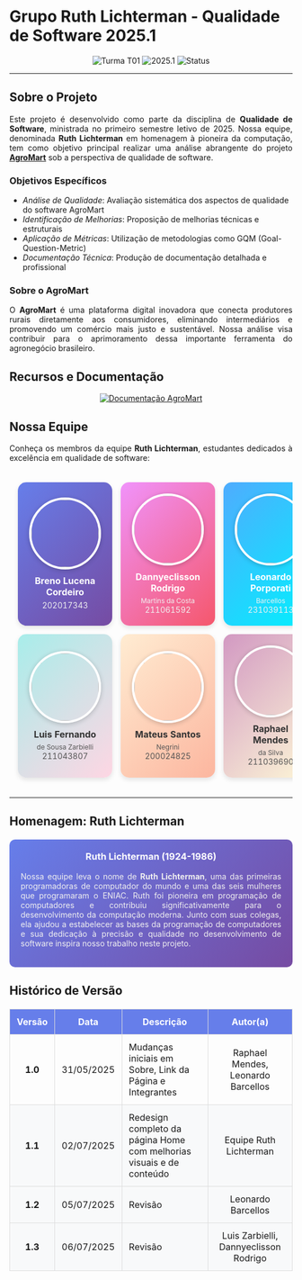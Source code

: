 # Grupo Ruth Lichterman - Qualidade de Software 2025.1

<div align="center">
  <img src="https://img.shields.io/badge/Turma-T01-blue?style=for-the-badge" alt="Turma T01"/>
  <img src="https://img.shields.io/badge/Semestre-2025.1-green?style=for-the-badge" alt="2025.1"/>
  <img src="https://img.shields.io/badge/Status-Em%20Desenvolvimento-yellow?style=for-the-badge" alt="Status"/>
</div>

---

## Sobre o Projeto

<div align="justify">
   Este projeto é desenvolvido como parte da disciplina de <strong>Qualidade de Software</strong>, ministrada no primeiro semestre letivo de 2025. Nossa equipe, denominada <strong>Ruth Lichterman</strong> em homenagem à pioneira da computação, tem como objetivo principal realizar uma análise abrangente do projeto <a href="https://github.com/AgroMart"><strong>AgroMart</strong></a> sob a perspectiva de qualidade de software.
</div>

### Objetivos Específicos

- *Análise de Qualidade*: Avaliação sistemática dos aspectos de qualidade do software AgroMart
- *Identificação de Melhorias*: Proposição de melhorias técnicas e estruturais
- *Aplicação de Métricas*: Utilização de metodologias como GQM (Goal-Question-Metric)
- *Documentação Técnica*: Produção de documentação detalhada e profissional

### Sobre o AgroMart

<div align="justify">
O <strong>AgroMart</strong> é uma plataforma digital inovadora que conecta produtores rurais diretamente aos consumidores, eliminando intermediários e promovendo um comércio mais justo e sustentável. Nossa análise visa contribuir para o aprimoramento dessa importante ferramenta do agronegócio brasileiro.
</div>

## Recursos e Documentação

<div align="center">
  <a href="https://agromart.github.io/docs/docs/intro/" target="_blank">
    <img src="https://img.shields.io/badge/Documentação%20AgroMart-Visit-blue?style=for-the-badge&logo=gitbook" alt="Documentação AgroMart"/>
  </a>
</div>

## Nossa Equipe

<div align="justify">
Conheça os membros da equipe <strong>Ruth Lichterman</strong>, estudantes dedicados à excelência em qualidade de software:
</div>

<div align="center">
<table style="margin: 20px auto; border-collapse: separate; border-spacing: 15px;">
    <tr>
        <td align="center" style="background: linear-gradient(135deg, #667eea 0%, #764ba2 100%); padding: 20px; border-radius: 15px; box-shadow: 0 4px 8px rgba(0,0,0,0.1);">
            <a href="https://github.com/BrenoLUCO" style="text-decoration: none; color: white;">
                <img style="border-radius: 50%; width: 120px; height: 120px; border: 4px solid white; box-shadow: 0 2px 8px rgba(0,0,0,0.2);" src="https://avatars.githubusercontent.com/u/82223777" />
                <h4 style="color: white; margin: 10px 0 5px 0;">Breno Lucena Cordeiro</h4>
                <p style="color: #f0f0f0; margin: 0; font-size: 14px;">202017343</p>
            </a>
        </td>
        <td align="center" style="background: linear-gradient(135deg, #f093fb 0%, #f5576c 100%); padding: 20px; border-radius: 15px; box-shadow: 0 4px 8px rgba(0,0,0,0.1);">
            <a href="https://github.com/Dannyeclisson" style="text-decoration: none; color: white;">
                <img style="border-radius: 50%; width: 120px; height: 120px; border: 4px solid white; box-shadow: 0 2px 8px rgba(0,0,0,0.2);" src="https://avatars.githubusercontent.com/u/69489124"/>
                <h4 style="color: white; margin: 10px 0 5px 0;">Dannyeclisson Rodrigo</h4>
                <p style="color: #f0f0f0; margin: 0; font-size: 12px;">Martins da Costa</p>
                <p style="color: #f0f0f0; margin: 0; font-size: 14px;">211061592</p>
            </a>
        </td>
        <td align="center" style="background: linear-gradient(135deg, #4facfe 0%, #00f2fe 100%); padding: 20px; border-radius: 15px; box-shadow: 0 4px 8px rgba(0,0,0,0.1);">
            <a href="https://github.com/oyLeonardo" style="text-decoration: none; color: white;">
                <img style="border-radius: 50%; width: 120px; height: 120px; border: 4px solid white; box-shadow: 0 2px 8px rgba(0,0,0,0.2);" src="https://avatars.githubusercontent.com/u/143723442"/>
                <h4 style="color: white; margin: 10px 0 5px 0;">Leonardo Porporati</h4>
                <p style="color: #f0f0f0; margin: 0; font-size: 12px;">Barcellos</p>
                <p style="color: #f0f0f0; margin: 0; font-size: 14px;">231039113</p>
            </a>
        </td>
    </tr>
    <tr>
        <td align="center" style="background: linear-gradient(135deg, #a8edea 0%, #fed6e3 100%); padding: 20px; border-radius: 15px; box-shadow: 0 4px 8px rgba(0,0,0,0.1);">
            <a href="https://github.com/ZarbL" style="text-decoration: none; color: #333;">
                <img style="border-radius: 50%; width: 120px; height: 120px; border: 4px solid white; box-shadow: 0 2px 8px rgba(0,0,0,0.2);" src="https://avatars.githubusercontent.com/u/105088227"/>
                <h4 style="color: #333; margin: 10px 0 5px 0;">Luis Fernando</h4>
                <p style="color: #555; margin: 0; font-size: 12px;">de Sousa Zarbielli</p>
                <p style="color: #555; margin: 0; font-size: 14px;">211043807</p>
            </a>
        </td>
        <td align="center" style="background: linear-gradient(135deg, #ffecd2 0%, #fcb69f 100%); padding: 20px; border-radius: 15px; box-shadow: 0 4px 8px rgba(0,0,0,0.1);">
            <a href="https://github.com/14luke08" style="text-decoration: none; color: #333;">
                <img style="border-radius: 50%; width: 120px; height: 120px; border: 4px solid white; box-shadow: 0 2px 8px rgba(0,0,0,0.2);" src="https://avatars.githubusercontent.com/u/119440440"/>
                <h4 style="color: #333; margin: 10px 0 5px 0;">Mateus Santos</h4>
                <p style="color: #555; margin: 0; font-size: 12px;">Negrini</p>
                <p style="color: #555; margin: 0; font-size: 14px;">200024825</p>
            </a>
        </td>
        <td align="center" style="background: linear-gradient(135deg, #d299c2 0%, #fef9d7 100%); padding: 20px; border-radius: 15px; box-shadow: 0 4px 8px rgba(0,0,0,0.1);">
            <a href="https://github.com/Raphides" style="text-decoration: none; color: #333;">
                <img style="border-radius: 50%; width: 120px; height: 120px; border: 4px solid white; box-shadow: 0 2px 8px rgba(0,0,0,0.2);" src="https://avatars.githubusercontent.com/u/89037051"/>
                <h4 style="color: #333; margin: 10px 0 5px 0;">Raphael Mendes</h4>
                <p style="color: #555; margin: 0; font-size: 12px;">da Silva</p>
                <p style="color: #555; margin: 0; font-size: 14px;">211039690</p>
            </a>
        </td>
    </tr>
</table>
</div>

---

## Homenagem: Ruth Lichterman

<div align="center" style="background: linear-gradient(135deg, #667eea 0%, #764ba2 100%); padding: 20px; border-radius: 10px; margin: 20px 0; color: white;">
  <h3 style="color: white; margin-top: 0;">Ruth Lichterman (1924-1986)</h3>
  <p style="text-align: justify; color: #f0f0f0;">
    Nossa equipe leva o nome de <strong>Ruth Lichterman</strong>, uma das primeiras programadoras de computador do mundo e uma das seis mulheres que programaram o ENIAC. Ruth foi pioneira em programação de computadores e contribuiu significativamente para o desenvolvimento da computação moderna. Junto com suas colegas, ela ajudou a estabelecer as bases da programação de computadores e sua dedicação à precisão e qualidade no desenvolvimento de software inspira nosso trabalho neste projeto.
  </p>
</div>


## Histórico de Versão

<div align="center">
<table style="margin: 20px auto; border-collapse: collapse; max-width: 800px;">
  <tr style="background-color: #667eea; color: white;">
    <th style="padding: 12px; border: 1px solid #ddd; text-align: center;">Versão</th>
    <th style="padding: 12px; border: 1px solid #ddd; text-align: center;">Data</th>
    <th style="padding: 12px; border: 1px solid #ddd; text-align: center;">Descrição</th>
    <th style="padding: 12px; border: 1px solid #ddd; text-align: center;">Autor(a)</th>
  </tr>
  <tr>
    <td style="padding: 12px; border: 1px solid #ddd; text-align: center; font-weight: bold;">1.0</td>
    <td style="padding: 12px; border: 1px solid #ddd; text-align: center;">31/05/2025</td>
    <td style="padding: 12px; border: 1px solid #ddd;">Mudanças iniciais em Sobre, Link da Página e Integrantes</td>
    <td style="padding: 12px; border: 1px solid #ddd; text-align: center;">Raphael Mendes, Leonardo Barcellos</td>
  </tr>
  <tr style="background-color: #f8f9fa;">
    <td style="padding: 12px; border: 1px solid #ddd; text-align: center; font-weight: bold;">1.1</td>
    <td style="padding: 12px; border: 1px solid #ddd; text-align: center;">02/07/2025</td>
    <td style="padding: 12px; border: 1px solid #ddd;">Redesign completo da página Home com melhorias visuais e de conteúdo</td>
    <td style="padding: 12px; border: 1px solid #ddd; text-align: center;">Equipe Ruth Lichterman</td>
  </tr>
  <tr style="background-color: #f8f9fa;">
    <td style="padding: 12px; border: 1px solid #ddd; text-align: center; font-weight: bold;">1.2</td>
    <td style="padding: 12px; border: 1px solid #ddd; text-align: center;">05/07/2025</td>
    <td style="padding: 12px; border: 1px solid #ddd;">Revisão</td>
    <td style="padding: 12px; border: 1px solid #ddd; text-align: center;">Leonardo Barcellos</td>
  </tr>
  <tr style="background-color: #f8f9fa;">
    <td style="padding: 12px; border: 1px solid #ddd; text-align: center; font-weight: bold;">1.3</td>
    <td style="padding: 12px; border: 1px solid #ddd; text-align: center;">06/07/2025</td>
    <td style="padding: 12px; border: 1px solid #ddd;">Revisão</td>
    <td style="padding: 12px; border: 1px solid #ddd; text-align: center;">Luis Zarbielli, Dannyeclisson Rodrigo</td>
  </tr>
</table>
</div>
